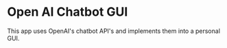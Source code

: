 # Open AI Chatbot GUI
This app uses OpenAI's chatbot API's and implements them into a personal GUI.
